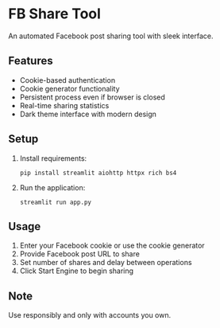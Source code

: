 # FB Share Tool

An automated Facebook post sharing tool with sleek interface.

## Features

- Cookie-based authentication
- Cookie generator functionality
- Persistent process even if browser is closed
- Real-time sharing statistics
- Dark theme interface with modern design

## Setup

1. Install requirements:
   ```
   pip install streamlit aiohttp httpx rich bs4
   ```

2. Run the application:
   ```
   streamlit run app.py
   ```

## Usage

1. Enter your Facebook cookie or use the cookie generator
2. Provide Facebook post URL to share
3. Set number of shares and delay between operations
4. Click Start Engine to begin sharing

## Note

Use responsibly and only with accounts you own.
